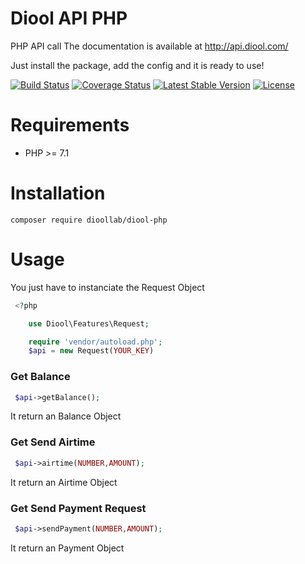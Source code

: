 Diool API PHP
=============

PHP API call
The documentation is available at http://api.diool.com/

Just install the package, add the config and it is ready to use!

[![Build Status](https://travis-ci.org/fabricelepro/diool-php.svg?branch=master)](https://travis-ci.org/fabricelepro/diool-php)
[![Coverage Status](https://coveralls.io/repos/github/fabricelepro/diool-php/badge.svg?branch=master)](https://coveralls.io/github/fabricelepro/diool-php?branch=master)
[![Latest Stable Version](https://poser.pugx.org/fabricelepro/diool-php/v/stable)](https://packagist.org/packages/fabricelepro/diool-php)
[![License](https://img.shields.io/badge/license-MIT-blue.svg)](http://opensource.org/licenses/MIT)

Requirements
============

* PHP >= 7.1

Installation
============

    composer require dioollab/diool-php

Usage
=====

You just have to instanciate the Request Object
```php
 <?php

    use Diool\Features\Request;

    require 'vendor/autoload.php';
    $api = new Request(YOUR_KEY)
```

### Get Balance
```php
 $api->getBalance();
```

It return an Balance Object

### Get Send Airtime
```php
 $api->airtime(NUMBER,AMOUNT);
```

It return an Airtime Object

### Get Send Payment Request

```php
 $api->sendPayment(NUMBER,AMOUNT);
```

It return an Payment Object
